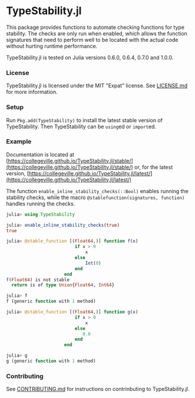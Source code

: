 # TypeStability.jl

This package provides functions to automate checking functions for type stability.  The checks are only run when enabled, which allows the function signatures that need to perform well to be located with the actual code without hurting runtime performance.

TypeStability.jl is tested on Julia versions 0.6.0, 0.6.4, 0.7.0 and 1.0.0.

### License

TypeStability.jl is licensed under the MIT "Expat" license.  See [LICENSE.md](LICENSE.md) for more information.

### Setup

Run `Pkg.add(TypeStability)` to install the latest stable version of TypeStability.  Then TypeStability can be `using`ed or `import`ed.

### Example

Documentation is located at [https://collegeville.github.io/TypeStability.jl/stable/](https://collegeville.github.io/TypeStability.jl/stable/) or, for the latest version, [https://collegeville.github.io/TypeStability.jl/latest/](https://collegeville.github.io/TypeStability.jl/latest/)

The function `enable_inline_stability_checks(::Bool)` enables running the stability checks, while the macro `@stablefunction(signatures, function)` handles running the checks.

```julia
julia> using TypeStability

julia> enable_inline_stability_checks(true)
true

julia> @stable_function [(Float64,)] function f(x)
                          if x > 0
                              x
                          else
                              Int(0)
                          end
                      end
f(Float64) is not stable
  return is of type Union{Float64, Int64}

julia> f
f (generic function with 1 method)

julia> @stable_function [(Float64,)] function g(x)
                          if x > 0
                              x
                          else
                             0.0
                          end
                      end

julia> g
g (generic function with 1 method)
```

### Contributing

See [CONTRIBUTING.md](CONTRIBUTING.md) for instructions on contrinbuting to TypeStability.jl.
